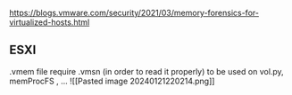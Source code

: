 
https://blogs.vmware.com/security/2021/03/memory-forensics-for-virtualized-hosts.html

## ESXI

.vmem file require .vmsn (in order to read it properly) to be used on vol.py, memProcFS , ...
![[Pasted image 20240121220214.png]]

